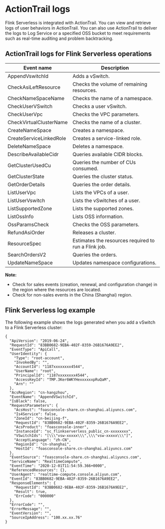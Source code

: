 # ActionTrail logs

Flink Serverless is integrated with ActionTrail. You can view and retrieve logs of user behaviors in ActionTrail. You can also use ActionTrail to deliver the logs to Log Service or a specified OSS bucket to meet requirements such as real-time auditing and problem backtracking.

## ActionTrail logs for Flink Serverless operations

|Event name|Description|
|----------|-----------|
|AppendVswitchId|Adds a vSwitch.|
|CheckAsiLeftResource|Checks the volume of remaining resources.|
|CheckNameSpaceName|Checks the name of a namespace.|
|CheckUserVSwitch|Checks a user vSwitch.|
|CheckUserVpc|Checks the VPC parameters.|
|CheckVirtualClusterName|Checks the name of a cluster.|
|CreateNameSpace|Creates a namespace.|
|CreateServiceLinkedRole|Creates a service-linked role.|
|DeleteNameSpace|Deletes a namespace.|
|DescribeAvailableCidr|Queries available CIDR blocks.|
|GetClusterUsedCu|Queries the number of CUs consumed.|
|GetClusterState|Queries the cluster status.|
|GetOrderDetails|Queries the order details.|
|ListUserVpc|Lists the VPCs of a user.|
|ListUserVswitch|Lists the vSwitches of a user.|
|ListSupportedZone|Lists the supported zones.|
|ListOssInfo|Lists OSS information.|
|OssParamsCheck|Checks the OSS parameters.|
|RefundAsiOrder|Releases a cluster.|
|ResourceSpec|Estimates the resources required to run a Flink job.|
|SearchOrdersV2|Queries the orders.|
|UpdateNameSpace|Updates namespace configurations.|

**Note:**

-   Check for sales events \(creation, renewal, and configuration change\) in the region where the resources are located.
-   Check for non-sales events in the China \(Shanghai\) region.

## Flink Serverless log example

The following example shows the logs generated when you add a vSwitch to a Flink Serverless cluster:

```
{
  "ApiVersion": "2019-06-24",
  "RequestId": "83BB0682-9EBA-402F-8359-26B1676A9EE2",
  "EventType": "ApiCall",
  "UserIdentity": {
    "Type": "root-account",
    "InvokedBy": "",
    "AccountId": "1187xxxxxxxx4544",
    "UserName": "root",
    "PrincipalId": "1187xxxxxxxx4544",
    "AccessKeyId": "TMP.3Ker6WKYHexxxxxxpRuQaM",
    "Arn": ""
  },
  "AcsRegion": "cn-hangzhou",
  "EventName": "AppendVSwitchId",
  "IsBlack": false,
  "RequestParameters": {
    "AcsHost": "foasconsole-share.cn-shanghai.aliyuncs.com",
    "Is4Service": false,
    "ZoneId": "cn-beijing-f",
    "RequestId": "83BB0682-9EBA-402F-8359-26B1676A9EE2",
    "AcsProduct": "foasconsole-inner",
    "InstanceId": "sc_flinkserverless_public_cn-xxxxxxxx",
    "VSwitchIds": "[\\\"vsw-xxxxx\\\",\\\"vsw-xxxxx\\\"]",
    "AcceptLanguage": "zh-CN",
    "RegionId": "cn-shanghai",
    "HostId": "foasconsole-share.cn-shanghai.aliyuncs.com"
  },
  "EventSource": "foasconsole-share.cn-shanghai.aliyuncs.com",
  "ServiceName": "RealtimeCompute",
  "EventTime": "2020-12-01T11:54:59.366+0000",
  "ReferencedResources": {},
  "UserAgent": "realtime-compute.console.aliyun.com",
  "EventId": "83BB0682-9EBA-402F-8359-26B1676A9EE2",
  "ResponseElements": {
    "RequestId": "83BB0682-9EBA-402F-8359-26B1676A9EE2",
    "Result": true,
    "ErrCode": "000000"
  },
  "ErrorCode": "",
  "ErrorMessage": "",
  "EventVersion": "",
  "SourceIpAddress": "100.xx.xx.76"
}
```

